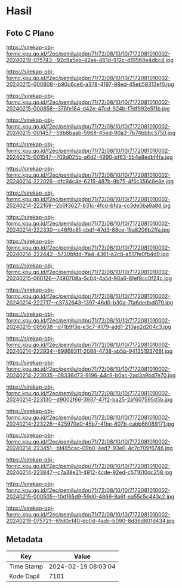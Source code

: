 # Hasil

## Foto C Plano

https://sirekap-obj-formc.kpu.go.id/f2ec/pemilu/pdpr/71/72/08/10/10/7172081010002-20240219-075743--92c9a5eb-42ae-461d-912c-d19568e4dbc4.jpg

https://sirekap-obj-formc.kpu.go.id/f2ec/pemilu/pdpr/71/72/08/10/10/7172081010002-20240215-000808--b90c6ce6-a378-4197-98ed-45eb59313ef0.jpg

https://sirekap-obj-formc.kpu.go.id/f2ec/pemilu/pdpr/71/72/08/10/10/7172081010002-20240215-000858--376fe164-d42e-47cd-924b-f7df992e5f1b.jpg

https://sirekap-obj-formc.kpu.go.id/f2ec/pemilu/pdpr/71/72/08/10/10/7172081010002-20240215-001457--59b6baab-5968-45ed-90a3-7b74bbbc3750.jpg

https://sirekap-obj-formc.kpu.go.id/f2ec/pemilu/pdpr/71/72/08/10/10/7172081010002-20240215-001547--709d025b-a6d2-4990-bf63-5b4e8edbf4fa.jpg

https://sirekap-obj-formc.kpu.go.id/f2ec/pemilu/pdpr/71/72/08/10/10/7172081010002-20240214-222026--dfc94c4e-6215-487b-9b75-4f5c356c8e8e.jpg

https://sirekap-obj-formc.kpu.go.id/f2ec/pemilu/pdpr/71/72/08/10/10/7172081010002-20240214-222159--2b0f3627-b31c-4fcd-bfda-cc3de0ba9a8d.jpg

https://sirekap-obj-formc.kpu.go.id/f2ec/pemilu/pdpr/71/72/08/10/10/7172081010002-20240214-222330--c46f9c81-cbd1-47d3-88ce-15a8206b2ffa.jpg

https://sirekap-obj-formc.kpu.go.id/f2ec/pemilu/pdpr/71/72/08/10/10/7172081010002-20240214-222442--5730bfdd-1fa4-4361-a2c8-a517fe0fb4d9.jpg

https://sirekap-obj-formc.kpu.go.id/f2ec/pemilu/pdpr/71/72/08/10/10/7172081010002-20240215-060126--7490708a-5c04-4a5d-90a6-8fef8cc0f24c.jpg

https://sirekap-obj-formc.kpu.go.id/f2ec/pemilu/pdpr/71/72/08/10/10/7172081010002-20240214-222717--c3732643-1397-46d0-b30a-7fa6dedbd079.jpg

https://sirekap-obj-formc.kpu.go.id/f2ec/pemilu/pdpr/71/72/08/10/10/7172081010002-20240215-085638--d71b9f3e-e3c7-4179-add1-210ae2d204c3.jpg

https://sirekap-obj-formc.kpu.go.id/f2ec/pemilu/pdpr/71/72/08/10/10/7172081010002-20240214-222934--89968311-2088-4738-ab5b-94135193768f.jpg

https://sirekap-obj-formc.kpu.go.id/f2ec/pemilu/pdpr/71/72/08/10/10/7172081010002-20240214-223035--08336d73-9196-44c9-b0ac-2ad3a9bd7e70.jpg

https://sirekap-obj-formc.kpu.go.id/f2ec/pemilu/pdpr/71/72/08/10/10/7172081010002-20240214-223130--d9002f66-3937-47f2-ba25-2af607595d5b.jpg

https://sirekap-obj-formc.kpu.go.id/f2ec/pemilu/pdpr/71/72/08/10/10/7172081010002-20240214-223226--425970e0-45b7-41be-807b-cabb66089171.jpg

https://sirekap-obj-formc.kpu.go.id/f2ec/pemilu/pdpr/71/72/08/10/10/7172081010002-20240214-223451--bf485cac-09b0-4ed7-93e0-4c7c709f6746.jpg

https://sirekap-obj-formc.kpu.go.id/f2ec/pemilu/pdpr/71/72/08/10/10/7172081010002-20240214-223847--c7a38e21-4912-4cde-92ed-c571610dc258.jpg

https://sirekap-obj-formc.kpu.go.id/f2ec/pemilu/pdpr/71/72/08/10/10/7172081010002-20240215-000505--10d165d9-59d0-4869-8a6f-ea55c5c443c2.jpg

https://sirekap-obj-formc.kpu.go.id/f2ec/pemilu/pdpr/71/72/08/10/10/7172081010002-20240219-075721--69d0cf40-dc0d-4adc-b090-8d36d801d434.jpg


## Metadata

| Key        | Value               |
| ---------- | ------------------- |
| Time Stamp | 2024-02-19 08:03:04 |
| Kode Dapil | 7101                |



